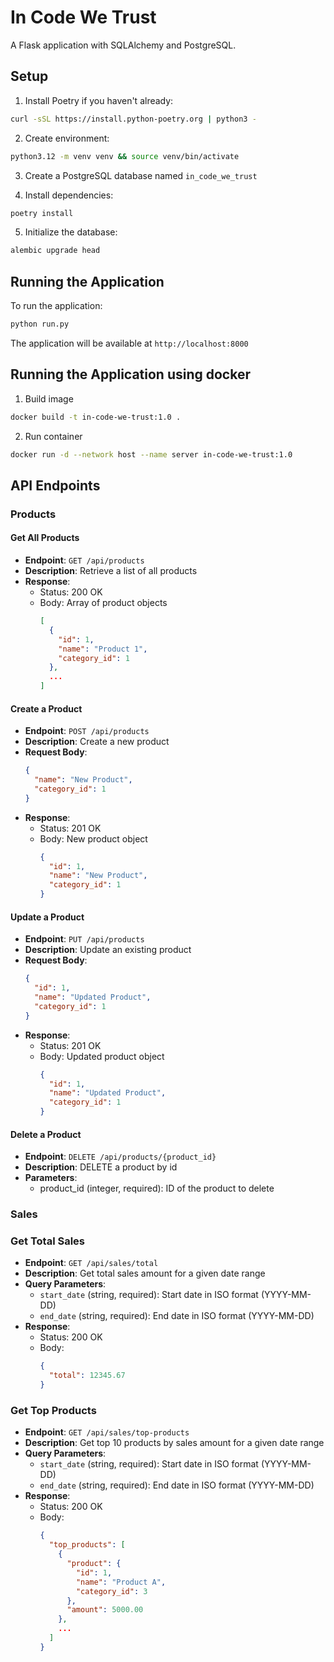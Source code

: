 # In Code We Trust

A Flask application with SQLAlchemy and PostgreSQL.

## Setup

1. Install Poetry if you haven't already:
```bash
curl -sSL https://install.python-poetry.org | python3 -
```

2. Create environment:
```bash
python3.12 -m venv venv && source venv/bin/activate
```

3. Create a PostgreSQL database named `in_code_we_trust`

4. Install dependencies:
```bash
poetry install
```

5. Initialize the database:
```bash
alembic upgrade head
```

## Running the Application

To run the application:
```bash
python run.py
```

The application will be available at `http://localhost:8000`

## Running the Application using docker

1. Build image
```bash
docker build -t in-code-we-trust:1.0 .
```

2. Run container
```bash
docker run -d --network host --name server in-code-we-trust:1.0
```

## API Endpoints

### Products
#### Get All Products
- **Endpoint**: `GET /api/products`
- **Description**: Retrieve a list of all products
- **Response**:
  - Status: 200 OK
  - Body: Array of product objects
    ```json
    [
      {
        "id": 1,
        "name": "Product 1",
        "category_id": 1
      },
      ...
    ]
    ```

#### Create a Product
- **Endpoint**: `POST /api/products`
- **Description**: Create a new product
- **Request Body**:
  ```json
  {
    "name": "New Product",
    "category_id": 1
  }
  ```
- **Response**:
  - Status: 201 OK
  - Body: New product object
    ```json
    {
      "id": 1,
      "name": "New Product",
      "category_id": 1
    }
    ```

#### Update a Product
- **Endpoint**: `PUT /api/products`
- **Description**: Update an existing product
- **Request Body**:
  ```json
  {
    "id": 1,
    "name": "Updated Product",
    "category_id": 1
  }
  ```
- **Response**:
  - Status: 201 OK
  - Body: Updated product object
    ```json
    {
      "id": 1,
      "name": "Updated Product",
      "category_id": 1
    }
    ```

#### Delete a Product
- **Endpoint**: `DELETE /api/products/{product_id}`
- **Description**: DELETE a product by id
- **Parameters**:
  * product_id (integer, required): ID of the product to delete


### Sales
### Get Total Sales
- **Endpoint**: `GET /api/sales/total`
- **Description**: Get total sales amount for a given date range
- **Query Parameters**:
  - `start_date` (string, required): Start date in ISO format (YYYY-MM-DD)
  - `end_date` (string, required): End date in ISO format (YYYY-MM-DD)
- **Response**:
  - Status: 200 OK
  - Body:
    ```json
    {
      "total": 12345.67
    }
    ```


### Get Top Products
- **Endpoint**: `GET /api/sales/top-products`
- **Description**: Get top 10 products by sales amount for a given date range
- **Query Parameters**:
  - `start_date` (string, required): Start date in ISO format (YYYY-MM-DD)
  - `end_date` (string, required): End date in ISO format (YYYY-MM-DD)
- **Response**:
  - Status: 200 OK
  - Body:
    ```json
    {
      "top_products": [
        {
          "product": {
            "id": 1,
            "name": "Product A",
            "category_id": 3
          },
          "amount": 5000.00
        },
        ...
      ]
    }
    ```
